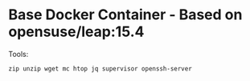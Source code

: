 # Base Docker Container - Based on opensuse/leap:15.4
Tools:
```
zip unzip wget mc htop jq supervisor openssh-server
```